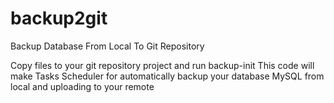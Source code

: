 # backup2git
Backup Database From Local To Git Repository

Copy files to your git repository project and run backup-init
This code will make Tasks Scheduler for automatically backup your database MySQL from local and uploading to your remote
